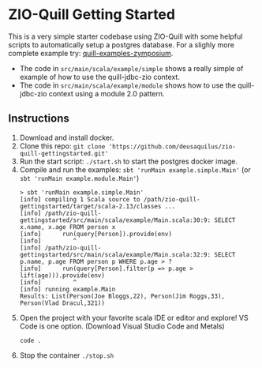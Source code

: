 # ZIO-Quill Getting Started

This is a very simple starter codebase using ZIO-Quill with some helpful scripts to automatically setup a postgres database. For a slighly more complete example try: [quill-examples-zymposium](https://github.com/kitlangton/quill-examples-zymposium).

* The code in `src/main/scala/example/simple` shows a really simple of example of how to use the quill-jdbc-zio context.
* The code in `src/main/scala/example/module` shows how to use the quill-jdbc-zio context using a module 2.0 pattern.


## Instructions
1. Download and install docker.
2. Clone this repo: `git clone 'https://github.com/deusaquilus/zio-quill-gettingstarted.git'`
3. Run the start script: `./start.sh` to start the postgres docker image.
4. Compile and run the examples: `sbt 'runMain example.simple.Main'` (or `sbt 'runMain example.module.Main'`)
   ```
   > sbt 'runMain example.simple.Main'
   [info] compiling 1 Scala source to /path/zio-quill-gettingstarted/target/scala-2.13/classes ...
   [info] /path/zio-quill-gettingstarted/src/main/scala/example/Main.scala:30:9: SELECT x.name, x.age FROM person x
   [info]      run(query[Person]).provide(env)
   [info]         ^
   [info] /path/zio-quill-gettingstarted/src/main/scala/example/Main.scala:32:9: SELECT p.name, p.age FROM person p WHERE p.age > ?
   [info]      run(query[Person].filter(p => p.age > lift(age))).provide(env)
   [info]         ^
   [info] running example.Main
   Results: List(Person(Joe Bloggs,22), Person(Jim Roggs,33), Person(Vlad Dracul,321))
   ```
4. Open the project with your favorite scala IDE or editor and explore! VS Code is one option.
   (Download Visual Studio Code and Metals)
   ```
   code .
   ```
5. Stop the container `./stop.sh`
